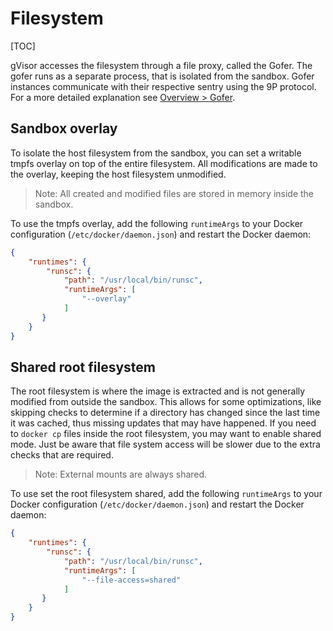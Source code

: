 # Filesystem

[TOC]

gVisor accesses the filesystem through a file proxy, called the Gofer. The gofer
runs as a separate process, that is isolated from the sandbox. Gofer instances
communicate with their respective sentry using the 9P protocol. For a more
detailed explanation see [Overview > Gofer](../../architecture_guide/#gofer).

## Sandbox overlay

To isolate the host filesystem from the sandbox, you can set a writable tmpfs
overlay on top of the entire filesystem. All modifications are made to the
overlay, keeping the host filesystem unmodified.

> Note: All created and modified files are stored in memory inside the sandbox.

To use the tmpfs overlay, add the following `runtimeArgs` to your Docker
configuration (`/etc/docker/daemon.json`) and restart the Docker daemon:

```json
{
    "runtimes": {
        "runsc": {
            "path": "/usr/local/bin/runsc",
            "runtimeArgs": [
                "--overlay"
            ]
       }
    }
}
```

## Shared root filesystem

The root filesystem is where the image is extracted and is not generally
modified from outside the sandbox. This allows for some optimizations, like
skipping checks to determine if a directory has changed since the last time it
was cached, thus missing updates that may have happened. If you need to `docker
cp` files inside the root filesystem, you may want to enable shared mode. Just
be aware that file system access will be slower due to the extra checks that are
required.

> Note: External mounts are always shared.

To use set the root filesystem shared, add the following `runtimeArgs` to your
Docker configuration (`/etc/docker/daemon.json`) and restart the Docker daemon:

```json
{
    "runtimes": {
        "runsc": {
            "path": "/usr/local/bin/runsc",
            "runtimeArgs": [
                "--file-access=shared"
            ]
       }
    }
}
```

